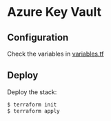 # Azure Key Vault

## Configuration

Check the variables in [variables.tf](variables.tf)

## Deploy

Deploy the stack:

```bash
$ terraform init
$ terraform apply
```
